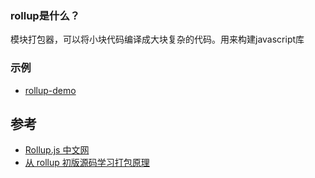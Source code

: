 ### rollup是什么？
模块打包器，可以将小块代码编译成大块复杂的代码。用来构建javascript库


### 示例
- [rollup-demo](https://github.com/XingGuoZM/blog/tree/master/%E5%89%8D%E7%AB%AF%E5%B7%A5%E7%A8%8B%E5%8C%96/rollup-demo)

## 参考
- [Rollup.js 中文网](https://www.rollupjs.com/)
- [从 rollup 初版源码学习打包原理](https://juejin.cn/post/6898865993289105415)